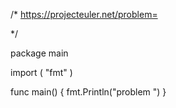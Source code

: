 /*
https://projecteuler.net/problem=<N>
<NAME>

<DESCRIPTION>
*/

package main

import (
	"fmt"
)

func main() {
	fmt.Println("problem <N>")
}
